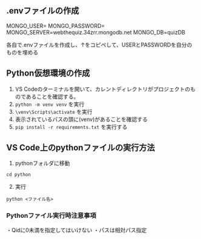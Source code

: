 ## .envファイルの作成

MONGO_USER=
MONGO_PASSWORD=
MONGO_SERVER=webthequiz.34zrr.mongodb.net
MONGO_DB=quizDB

各自で.envファイルを作成し、↑をコピぺして、USERとPASSWORDを自分のものを埋める

## Python仮想環境の作成
1. VS Codeのターミナルを開いて、カレントディレクトリがプロジェクトのものであることを確認する。
2. ```python -m venv venv```
を実行
3. ```\venv\Scripts\activate```
を実行
4. 表示されているパスの頭に(venv)があることを確認する
5. ```pip install -r requirements.txt```
を実行する

## VS Code上のpythonファイルの実行方法
1. pythonフォルダに移動
```
cd python
```
2. 実行
```
python <ファイル名>
```

### Pythonファイル実行時注意事項 
・Qidに0未満を指定してはいけない
・パスは相対パス指定
